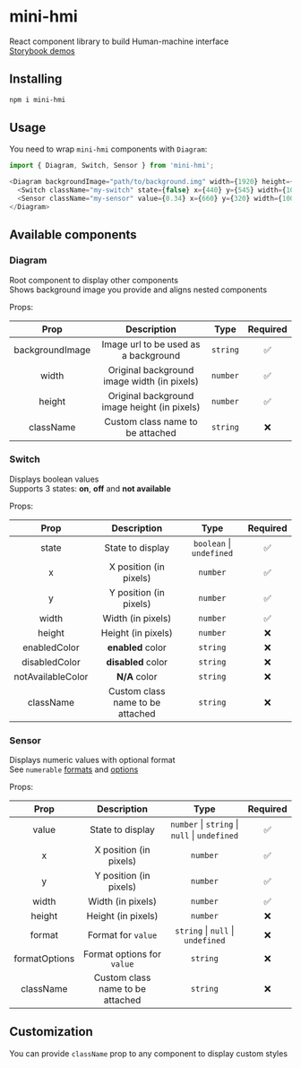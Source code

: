 # mini-hmi

React component library to build Human-machine interface\
[Storybook demos](https://mini-hmi.vercel.app/)

## Installing

```sh
npm i mini-hmi
```

## Usage

You need to wrap `mini-hmi` components with `Diagram`:

```javascript
import { Diagram, Switch, Sensor } from 'mini-hmi';

<Diagram backgroundImage="path/to/background.img" width={1920} height={1080}>
  <Switch className="my-switch" state={false} x={440} y={545} width={10} />
  <Sensor className="my-sensor" value={0.34} x={660} y={320} width={100} height={20} format="0%" />
</Diagram>
```

## Available components

### Diagram

Root component to display other components\
Shows background image you provide and aligns nested components

Props:

|      Prop       |                 Description                  |   Type   | Required |
| :-------------: | :------------------------------------------: | :------: | :------: |
| backgroundImage |     Image url to be used as a background     | `string` |    ✅    |
|      width      | Original background image width (in pixels)  | `number` |    ✅    |
|     height      | Original background image height (in pixels) | `number` |    ✅    |
|    className    |       Custom class name to be attached       | `string` |    ❌    |

### Switch

Displays boolean values\
Supports 3 states: **on**, **off** and **not available**

Props:

|       Prop        |           Description            |           Type           | Required |
| :---------------: | :------------------------------: | :----------------------: | :------: |
|       state       |         State to display         | `boolean` \| `undefined` |    ✅    |
|         x         |      X position (in pixels)      |         `number`         |    ✅    |
|         y         |      Y position (in pixels)      |         `number`         |    ✅    |
|       width       |        Width (in pixels)         |         `number`         |    ✅    |
|      height       |        Height (in pixels)        |         `number`         |    ❌    |
|   enabledColor    |        **enabled** color         |         `string`         |    ❌    |
|   disabledColor   |        **disabled** color        |         `string`         |    ❌    |
| notAvailableColor |          **N/A** color           |         `string`         |    ❌    |
|     className     | Custom class name to be attached |         `string`         |    ❌    |

### Sensor

Displays numeric values with optional format\
See `numerable` [formats](https://github.com/gastonmesseri/numerable#1234-formatting-numbers) and [options](https://github.com/gastonmesseri/numerable#format)

Props:

|     Prop      |           Description            |                     Type                      | Required |
| :-----------: | :------------------------------: | :-------------------------------------------: | :------: |
|     value     |         State to display         | `number` \| `string` \| `null` \| `undefined` |    ✅    |
|       x       |      X position (in pixels)      |                   `number`                    |    ✅    |
|       y       |      Y position (in pixels)      |                   `number`                    |    ✅    |
|     width     |        Width (in pixels)         |                   `number`                    |    ✅    |
|    height     |        Height (in pixels)        |                   `number`                    |    ❌    |
|    format     |        Format for `value`        |       `string` \| `null` \| `undefined`       |    ❌    |
| formatOptions |    Format options for `value`    |                   `string`                    |    ❌    |
|   className   | Custom class name to be attached |                   `string`                    |    ❌    |

## Customization

You can provide `className` prop to any component to display custom styles
